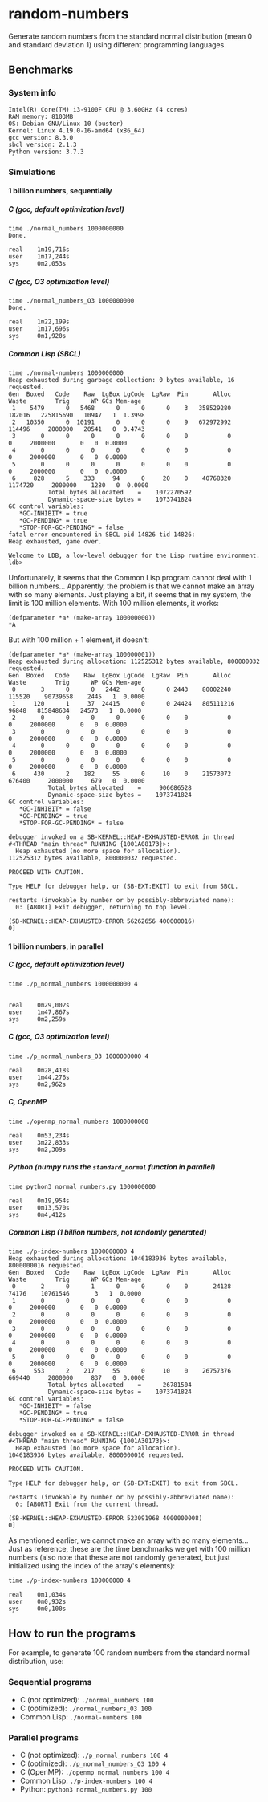# random-numbers

Generate random numbers from the standard normal distribution (mean 0 and standard deviation 1) using different programming languages.

## Benchmarks

### System info
```
Intel(R) Core(TM) i3-9100F CPU @ 3.60GHz (4 cores)
RAM memory: 8103MB
OS: Debian GNU/Linux 10 (buster)
Kernel: Linux 4.19.0-16-amd64 (x86_64)
gcc version: 8.3.0
sbcl version: 2.1.3
Python version: 3.7.3
```

### Simulations

#### 1 billion numbers, sequentially

##### C (gcc, default optimization level)

```shell
time ./normal_numbers 1000000000
Done.

real    1m19,716s
user    1m17,244s
sys     0m2,053s
```

##### C (gcc, O3 optimization level)

```shell
time ./normal_numbers_O3 1000000000
Done.

real    1m22,199s
user    1m17,696s
sys     0m1,920s
```

##### Common Lisp (SBCL)

```shell
time ./normal-numbers 1000000000
Heap exhausted during garbage collection: 0 bytes available, 16 requested.
Gen  Boxed   Code    Raw  LgBox LgCode  LgRaw  Pin       Alloc     Waste        Trig      WP GCs Mem-age
 1    5479      0   5468      0      0      0    3   358529280    182016   225815690   10947   1  1.3998
 2   10350      0  10191      0      0      0    9   672972992    114496     2000000   20541   0  0.4743
 3       0      0      0      0      0      0    0           0         0     2000000       0   0  0.0000
 4       0      0      0      0      0      0    0           0         0     2000000       0   0  0.0000
 5       0      0      0      0      0      0    0           0         0     2000000       0   0  0.0000
 6     828      5    333     94      0     20    0    40768320   1174720     2000000    1280   0  0.0000
           Total bytes allocated    =    1072270592
           Dynamic-space-size bytes =    1073741824
GC control variables:
   *GC-INHIBIT* = true
   *GC-PENDING* = true
   *STOP-FOR-GC-PENDING* = false
fatal error encountered in SBCL pid 14826 tid 14826:
Heap exhausted, game over.

Welcome to LDB, a low-level debugger for the Lisp runtime environment.
ldb> 
```

Unfortunately, it seems that the Common Lisp program cannot deal with 1 billion numbers... Apparently, the problem is that we cannot make an array with so many elements. Just playing a bit, it seems that in my system, the limit is 100 million elements. With 100 million elements, it works:

```shell
(defparameter *a* (make-array 100000000))
*A
```

But with 100 million + 1 element, it doesn't:

```shell
(defparameter *a* (make-array 100000001))       
Heap exhausted during allocation: 112525312 bytes available, 800000032 requested.
Gen  Boxed   Code    Raw  LgBox LgCode  LgRaw  Pin       Alloc     Waste        Trig      WP GCs Mem-age
 0       3      0      0   2442      0      0 2443    80002240    115520    90739658    2445   1  0.0000
 1     120      1     37  24415      0      0 24424   805111216     96848   815848634   24573   1  0.0000
 2       0      0      0      0      0      0    0           0         0     2000000       0   0  0.0000
 3       0      0      0      0      0      0    0           0         0     2000000       0   0  0.0000
 4       0      0      0      0      0      0    0           0         0     2000000       0   0  0.0000
 5       0      0      0      0      0      0    0           0         0     2000000       0   0  0.0000
 6     430      2    182     55      0     10    0    21573072    676400     2000000     679   0  0.0000
           Total bytes allocated    =     906686528
           Dynamic-space-size bytes =    1073741824
GC control variables:
   *GC-INHIBIT* = false
   *GC-PENDING* = true
   *STOP-FOR-GC-PENDING* = false

debugger invoked on a SB-KERNEL::HEAP-EXHAUSTED-ERROR in thread
#<THREAD "main thread" RUNNING {1001A08173}>:
  Heap exhausted (no more space for allocation).
112525312 bytes available, 800000032 requested.

PROCEED WITH CAUTION.

Type HELP for debugger help, or (SB-EXT:EXIT) to exit from SBCL.

restarts (invokable by number or by possibly-abbreviated name):
  0: [ABORT] Exit debugger, returning to top level.

(SB-KERNEL::HEAP-EXHAUSTED-ERROR 56262656 400000016)
0] 
```

#### 1 billion numbers, in parallel

##### C (gcc, default optimization level)

```shell
time ./p_normal_numbers 1000000000 4


real    0m29,002s
user    1m47,867s
sys     0m2,259s
```

##### C (gcc, O3 optimization level)

```shell
time ./p_normal_numbers_O3 1000000000 4

real    0m28,418s
user    1m44,276s
sys     0m2,962s
```

##### C, OpenMP

```shell
time ./openmp_normal_numbers 1000000000

real    0m53,234s
user    3m22,833s
sys     0m2,309s
```

##### Python (numpy runs the `standard_normal` function in parallel)

```shell
time python3 normal_numbers.py 1000000000

real    0m19,954s
user    0m13,570s
sys     0m4,412s
```

##### Common Lisp (1 billion numbers, not randomly generated)

```shell
time ./p-index-numbers 1000000000 4
Heap exhausted during allocation: 1046183936 bytes available, 8000000016 requested.
Gen  Boxed   Code    Raw  LgBox LgCode  LgRaw  Pin       Alloc     Waste        Trig      WP GCs Mem-age
 0       2      0      1      0      0      0    0       24128     74176    10761546       3   1  0.0000
 1       0      0      0      0      0      0    0           0         0     2000000       0   0  0.0000
 2       0      0      0      0      0      0    0           0         0     2000000       0   0  0.0000
 3       0      0      0      0      0      0    0           0         0     2000000       0   0  0.0000
 4       0      0      0      0      0      0    0           0         0     2000000       0   0  0.0000
 5       0      0      0      0      0      0    0           0         0     2000000       0   0  0.0000
 6     553      2    217     55      0     10    0    26757376    669440     2000000     837   0  0.0000
           Total bytes allocated    =      26781504
           Dynamic-space-size bytes =    1073741824
GC control variables:
   *GC-INHIBIT* = false
   *GC-PENDING* = true
   *STOP-FOR-GC-PENDING* = false

debugger invoked on a SB-KERNEL::HEAP-EXHAUSTED-ERROR in thread
#<THREAD "main thread" RUNNING {1001A30173}>:
  Heap exhausted (no more space for allocation).
1046183936 bytes available, 8000000016 requested.

PROCEED WITH CAUTION.

Type HELP for debugger help, or (SB-EXT:EXIT) to exit from SBCL.

restarts (invokable by number or by possibly-abbreviated name):
  0: [ABORT] Exit from the current thread.

(SB-KERNEL::HEAP-EXHAUSTED-ERROR 523091968 4000000008)
0]
```

As mentioned earlier, we cannot make an array with so many elements... Just as reference, these are the time benchmarks we get with 100 million numbers (also note that these are not randomly generated, but just initialized using the index of the array's elements):

```shell
time ./p-index-numbers 100000000 4

real    0m1,034s
user    0m0,932s
sys     0m0,100s
```

## How to run the programs

For example, to generate 100 random numbers from the standard normal distribution, use:

### Sequential programs

- C (not optimized): `./normal_numbers 100`
- C (optimized): `./normal_numbers_O3 100`
- Common Lisp: `./normal-numbers 100`

### Parallel programs

- C (not optimized): `./p_normal_numbers 100 4`
- C (optimized): `./p_normal_numbers_O3 100 4`
- C (OpenMP): `./openmp_normal_numbers 100 4`
- Common Lisp: `./p-index-numbers 100 4`
- Python: `python3 normal_numbers.py 100`

